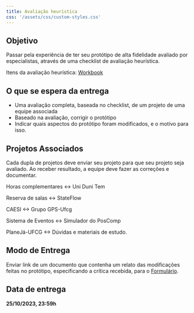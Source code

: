 ```yaml
---
title: Avaliação heurística
css: '/assets/css/custom-styles.css'
---
```


## Objetivo

Passar pela experiência de ter seu protótipo de alta fidelidade avaliado por especialistas, através de uma checklist de avaliação heurística.

Itens da avaliação heurística: [Workbook](https://media.nngroup.com/media/articles/attachments/Heuristic_Evaluation_Workbook_1_Fillable.pdf)

## O que se espera da entrega

- Uma avaliação completa, baseada no checklist, de um projeto de uma equipe associada
- Baseado na avaliação, corrigir o protótipo
- Indicar quais aspectos do protótipo foram modificados, e o motivo para isso.

## Projetos Associados

Cada dupla de projetos deve enviar seu projeto para que seu projeto seja avaliado. Ao receber resultado, a equipe deve fazer as correções e documentar.

Horas complementares
<->
Uni Duni Tem

Reserva de salas
<->
StateFlow

CAESI
<->
Grupo GPS-Ufcg

Sistema de Eventos
<->
Simulador do PosComp

PlaneJá-UFCG
<->
Dúvidas e materiais de estudo.

## Modo de Entrega

Enviar link de um documento que contenha um relato das modificações feitas no protótipo, especificando a crítica recebida, para o [Formulário](https://forms.gle/8W4er78r5bNFUJ5M8).

## Data de entrega

**25/10/2023, 23:59h**
